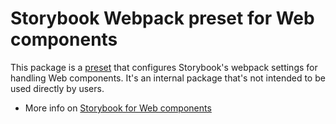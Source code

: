 # Storybook Webpack preset for Web components

This package is a [preset](https://storybook.js.org/docs/addons/writing-presets#presets-api) that configures Storybook's webpack settings for handling Web components.
It's an internal package that's not intended to be used directly by users.

- More info on [Storybook for Web components](https://storybook.js.org/docs/get-started)
